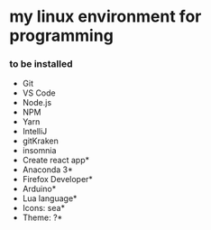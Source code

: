 # my linux environment for programming

### to be installed
- Git
- VS Code
- Node.js
- NPM
- Yarn
- IntelliJ
- gitKraken
- insomnia
- Create react app*
- Anaconda 3*
- Firefox Developer*
- Arduino*
- Lua language*
- Icons: sea*
- Theme: ?*
